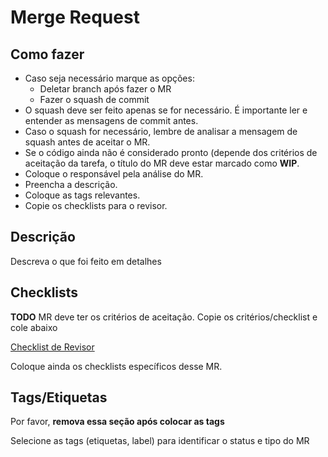# Merge Request

## Como fazer

- Caso seja necessário marque as opções:
  - Deletar branch após fazer o MR
  - Fazer o squash de commit
- O squash deve ser feito apenas se for necessário. É importante ler e entender as mensagens de commit antes.
- Caso o squash for necessário, lembre de analisar a mensagem de squash antes de aceitar o MR.
- Se o código ainda não é considerado pronto (depende dos critérios de aceitação da tarefa, o título do MR deve estar marcado como **WIP**.
- Coloque o responsável pela análise do MR.
- Preencha a descrição.
- Coloque as tags relevantes.
- Copie os checklists para o revisor.

## Descrição

Descreva o que foi feito em detalhes

## Checklists

**TODO** MR deve ter os critérios de aceitação. Copie os critérios/checklist e cole abaixo

[Checklist de Revisor](https://git.serpro.gov.br/dsgov.br/public/dsgov.br-wiki/blob/master/Checklists/Desenvolvedor/Revisor.md)

Coloque ainda os checklists específicos desse MR.

## Tags/Etiquetas

Por favor, **remova essa seção após colocar as tags**

Selecione as tags (etiquetas, label) para identificar o status e tipo do MR
